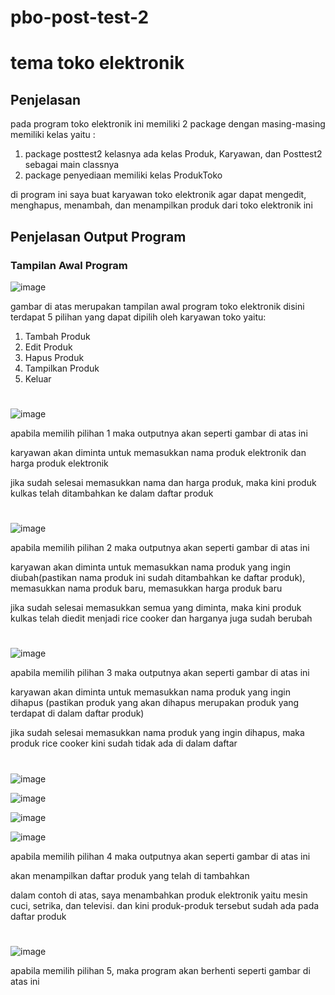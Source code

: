 # pbo-post-test-2
# tema toko elektronik 
## Penjelasan
pada program toko elektronik ini memiliki 2 package dengan masing-masing memiliki kelas yaitu :
1. package posttest2 kelasnya ada kelas Produk, Karyawan, dan Posttest2 sebagai main classnya 
2. package penyediaan memiliki kelas ProdukToko
   
di program ini saya buat karyawan toko elektronik agar dapat mengedit, menghapus, menambah, dan menampilkan produk dari toko elektronik ini 
## Penjelasan Output Program 
### Tampilan Awal Program 
![image](https://github.com/ridhapadelia/pbo-post-test-2/assets/126879606/7e46c04d-4dff-4add-b0ef-4530ee5206ac)

gambar di atas merupakan tampilan awal program toko elektronik disini terdapat 5 pilihan yang dapat dipilih oleh karyawan toko yaitu:
1. Tambah Produk
2. Edit Produk
3. Hapus Produk
4. Tampilkan Produk
5. Keluar
#

![image](https://github.com/ridhapadelia/pbo-post-test-2/assets/126879606/d8dcae87-37b9-4829-ba79-bb2086f5beb8)

apabila memilih pilihan 1 maka outputnya akan seperti gambar di atas ini 

karyawan akan diminta untuk memasukkan nama produk elektronik dan harga produk elektronik 

jika sudah selesai memasukkan nama dan harga produk, maka kini produk kulkas telah ditambahkan ke dalam daftar produk 
#

![image](https://github.com/ridhapadelia/pbo-post-test-2/assets/126879606/90131596-41a3-4768-af84-74e7bd51dc4a)

apabila memilih pilihan 2 maka outputnya akan seperti gambar di atas ini

karyawan akan diminta untuk memasukkan nama produk yang ingin diubah(pastikan nama produk ini sudah ditambahkan ke daftar produk), memasukkan nama produk baru, memasukkan harga produk baru 

jika sudah selesai memasukkan semua yang diminta, maka kini produk kulkas telah diedit menjadi rice cooker dan harganya juga sudah berubah  
#

![image](https://github.com/ridhapadelia/pbo-post-test-2/assets/126879606/f4272443-c978-4972-8a19-b7a4b0f8b492)


apabila memilih pilihan 3 maka outputnya akan seperti gambar di atas ini 

karyawan akan diminta untuk memasukkan nama produk yang ingin dihapus (pastikan produk yang akan dihapus merupakan produk yang terdapat di dalam daftar produk)

jika sudah selesai memasukkan nama produk yang ingin dihapus, maka produk rice cooker kini sudah tidak ada di dalam daftar 
#

![image](https://github.com/ridhapadelia/pbo-post-test-2/assets/126879606/95b22e9f-b87c-40ad-8e7a-b3c0014b7c8e)

![image](https://github.com/ridhapadelia/pbo-post-test-2/assets/126879606/372e929f-b1a8-4d48-b760-944e0642ad61)

![image](https://github.com/ridhapadelia/pbo-post-test-2/assets/126879606/aeb5ca9d-2967-49a2-86d9-f76c1a6d8650)

![image](https://github.com/ridhapadelia/pbo-post-test-2/assets/126879606/5cd29803-55ad-4126-9970-389a223586cf)

apabila memilih pilihan 4 maka outputnya akan seperti gambar di atas ini 

akan menampilkan daftar produk yang telah di tambahkan 

dalam contoh di atas, saya menambahkan produk elektronik yaitu mesin cuci, setrika, dan televisi. dan kini produk-produk tersebut sudah ada pada daftar produk 
#

![image](https://github.com/ridhapadelia/pbo-post-test-2/assets/126879606/83ac85a7-8c93-4681-98c7-085ef26a1a38)

apabila memilih pilihan 5, maka program akan berhenti seperti gambar di atas ini 














